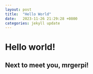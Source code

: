 ```yaml
---
layout: post
title:  "Hello World"
date:   2023-11-26 21:29:28 +0800
categories: jekyll update
---
```


# Hello world!
## Next to meet you, mrgerpi!

[jekyll-docs]: https://jekyllrb.com/docs/home
[jekyll-gh]:   https://github.com/jekyll/jekyll
[jekyll-talk]: https://talk.jekyllrb.com/
